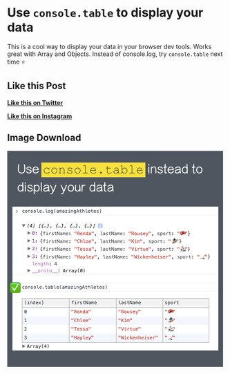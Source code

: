 # Use `console.table` to display your data

This is a cool way to display your data in your browser dev tools. Works great with Array and Objects. Instead of console.log, try `console.table` next time ⭐️ 

## Like this Post

**[Like this on Twitter](https://twitter.com/samantha_ming/status/964174008219418625)**

**[Like this on Instagram](https://www.instagram.com/p/BfOVuAggSI1/)**

## Image Download

![Download](2-console-table.png)
